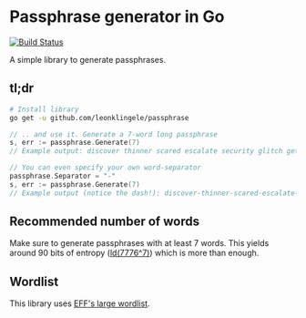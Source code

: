# Passphrase generator in Go

[![Build Status](https://travis-ci.org/leonklingele/passphrase.svg?branch=master)](https://travis-ci.org/leonklingele/passphrase)

A simple library to generate passphrases.

## tl;dr

```sh
# Install library
go get -u github.com/leonklingele/passphrase
```

```go
// .. and use it. Generate a 7-word long passphrase
s, err := passphrase.Generate(7)
// Example output: discover thinner scared escalate security glitch getting
```

```go
// You can even specify your own word-separator
passphrase.Separator = "-"
s, err := passphrase.Generate(7)
// Example output (notice the dash!): discover-thinner-scared-escalate-security-glitch-getting
```

## Recommended number of words

Make sure to generate passphrases with at least 7 words. This yields around 90 bits of entropy ([ld(7776^7)](https://www.wolframalpha.com/input/?i=ld(7776%5E7))) which is more than enough.

## Wordlist

This library uses [EFF's large wordlist](https://www.eff.org/files/2016/07/18/eff_large_wordlist.txt).

